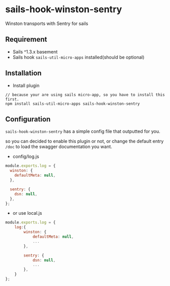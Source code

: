 # sails-hook-winston-sentry

Winston transports with Sentry for sails

## Requirement

- Sails ^1.3.x basement
- Sails hook `sails-util-micro-apps` installed(should be optional)

## Installation

- Install plugin

```shell
// because your are using sails micro-app, so you have to install this first.
npm install sails-util-micro-apps sails-hook-winston-sentry
```

## Configuration

`sails-hook-winston-sentry` has a simple config file that outputted for you.

so you can decided to enable this plugin or not, or change the default entry `/doc` to load the swagger documentation you want.

- config/log.js

```javascript
module.exports.log = {
  winston: {
    defaultMeta: null,
  },

  sentry: {
    dsn: null,
  },
};
```

- or use local.js

```javascript
module.exports.log = {
    log:{
        winston: {
            defaultMeta: null,
            ...
        },

        sentry: {
            dsn: null,
            ...
        },
    }
};
```
